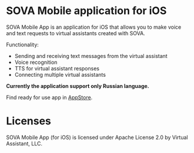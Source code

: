 # SOVA Mobile application for iOS

SOVA Mobile App is an application for iOS that allows you to make voice and text requests to virtual assistants created with SOVA.

Functionality:
- Sending and receiving text messages from the virtual assistant
- Voice recognition
- TTS for virtual assistant responses
- Connecting multiple virtual assistants


**Currently the application support only Russian language.**


Find ready for use app in [AppStore](https://apps.apple.com/ru/app/sova-mobile-app/id1534358607).

# Licenses

SOVA Mobile App (for iOS) is licensed under Apache License 2.0 by Virtual Assistant, LLC.
